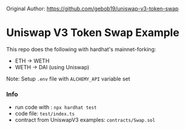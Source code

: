 Original Author: https://github.com/gebob19/uniswap-v3-token-swap

# Uniswap V3 Token Swap Example 

This repo does the following with hardhat's mainnet-forking:
- ETH -> WETH 
- WETH -> DAI (using Uniswap)

Note: Setup `.env` file with `ALCHEMY_API` variable set 

### Info

- run code with : `npx hardhat test`
- code file: `test/index.ts`
- contract from UniswapV3 examples: `contracts/Swap.sol`
